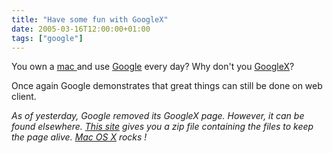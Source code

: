 ```yaml
---
title: "Have some fun with GoogleX"
date: 2005-03-16T12:00:00+01:00
tags: ["google"]
---
```


You own a <a href="http://www.apple.com/imac/">mac </a>and use <a href="http://www.google.com">Google</a> every day? Why don't you <a href="http://labs.google.com/googlex/">GoogleX</a>?

Once again Google demonstrates that great things can still be done on web client.

<em>As of yesterday, Google removed its GoogleX page. However, it can be found elsewhere. <a href="http://googlex.iamcannabian.com/">This site</a> gives you a zip file containing the files to keep the page alive. <a href="http://www.apple.com/macosx/">Mac OS X</a> rocks !</em>
